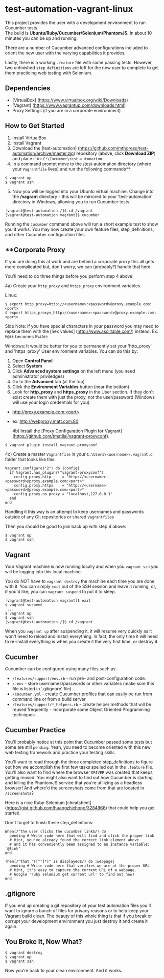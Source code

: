 # test-automation-vagrant-linux

This project provides the user with a development environment to run Cucumber tests.  
The build is **Ubuntu/Ruby/Cucumber/Selenium/PhantomJS**.  In about 10 minutes you can be up and running.

There are a number of Cucumber advanced configurations included to orient the new user with the
varying capabilities it provides.  

Lastly, there is a working `.feature` file with some passing tests.  However, two unfinished
`step_definitions` are left for the new user to complete to get them practicing web testing with Selenium.

## Dependencies

* [VirtualBox] (https://www.virtualbox.org/wiki/Downloads)
* [Vagrant] (https://www.vagrantup.com/downloads.html)
* Proxy Settings (if you are in a corporate environment)

## How to Get Started

   1) Install VirtualBox  
   2) Install Vagrant  
   3) Download the [test-automation] (https://github.com/mthoreso/test-automation/archive/master.zip) repository (above, click **Download ZIP**) and place it in:  `C:\Cucumber\test-automation`  
   4) In a command prompt move to the /test-automation directory (where your `Vagrantfile` lives) and run the following commands**:  

```
$ vagrant up
$ vagrant ssh
```

   5) Now you will be logged into your Ubuntu virtual machine.  Change into the **/vagrant** directory - this
   will be mirrored to your 'test-automation' directory in Windows, allowing you to run Cucumber tests.

```
[vagrant@test-automation /]$ cd /vagrant
[vagrant@test-automation vagrant]$ cucumber
```

Running the `cucumber` command above will run a short example test to show you it works.
You may now create your own feature files, step_definitions, and other Cucumber configuration files.

## **Corporate Proxy

If you are doing this at work and are behind a corporate proxy this all gets more complicated but,
don't worry, we can (probably?) handle that here.

You'll need to do three things before you perform step 4 above:

   4a) Create your `http_proxy` and `https_proxy` environment variables

Linux:
```
$ export http_proxy=http://<username>:<password>@proxy.example.com:<port>
$ export https_proxy=_http://<username>:<password>@proxy.example.com:<port>
```
Side Note: if you have special characters in your password you may need to replace them with the [hex values] (http://www.asciitable.com/) instead:
Ex. `M@tt` becomes `M%40tt`

Windows:
It would be better for you to permanently set your 'http_proxy' and 'https_proxy' User environment variables.  You can do this by:  
1) Open **Control Panel**  
2) Select **System**  
3) Click **Advanced system settings** on the left menu (you need administrator priviledges)  
4) Go to the **Advanced** tab (at the top)  
5) Click the **Environment Variables** button (near the bottom)  
6) Look for **http_proxy** and **https_proxy** in the User section.  If they don't exist create them with just the proxy, not the user/password (Windows will use your login credentials for you):  
* http://proxy.example.com:<port>
* ex. http://webproxy.matt.com:80

   4b) Install the [Proxy Configuration Plugin for Vagrant] (https://github.com/tmatilai/vagrant-proxyconf).
```
$ vagrant plugin install vagrant-proxyconf
```

   4c) Create a master `Vagrantfile` in your `C:\Users\<username>\.vagrant.d` folder that looks like this:
```
Vagrant.configure("2") do |config|
  if Vagrant.has_plugin?("vagrant-proxyconf")
    config.proxy.http     = "http://<username>:<password>@proxy.example.com:<port>"
    config.proxy.https    = "http://<username>:<password>@proxy.example.com:<port>"
    config.proxy.no_proxy = "localhost,127.0.0.1"
  end
end
```

Handling it this way is an attempt to keep usernames and passwords outside of any Git repositories or shared `Vagrantfile`s

Then you should be good to join back up with step 4 above:
```
$ vagrant up
$ vagrant ssh
```

## Vagrant

Your Vagrant machine is now running locally and when you `vagrant ssh` you will be logging into this local machine.

You do NOT have to `vagrant destroy` the machine each time you are done with it.  You can simply `exit` out
of the SSH session and leave it running, or, if you'd like, you can `vagrant suspend` to put it to sleep.

```
[vagrant@test-automation vagrant]$ exit
$ vagrant suspend
 ...
$ vagrant up
$ vagrant ssh
[vagrant@test-automation /]$ cd /vagrant
```

When you `vagrant up` after suspending it, it will resume very quickly as it won't need to reload and install everything.
In fact, the only time it will need to re-install everything is when you create it the very first time, or destroy it.

## Cucumber

Cucumber can be configured using many files such as:

* `/features/support/env.rb`        - run pre- and post-configuration code.
* `/.env`                           - store usernames/passwords or other variables (make sure this file is listed in '.gitignore' file)
* `/cucumber.yml`                   - create Cucumber profiles that can easily be run from command line or from a build server
* `/features/support/*_helpers.rb`  - create helper methods that will be reused frequently - incorporate some Object Oriented Programming techniques

## Cucumber Practice

You'll probably notice at this point that Cucumber passed some tests but some are still `pending`.  Yeah, you
need to become oriented with this new web testing framework and practice your testing skills.

You'll want to read through the three completed step_definitions to figure out how we accomplish the
first few tasks spelled out in the `.feature` file.  You'll also want to find where the browser `DRIVER`
was created that keeps getting reused.  You might also want to find out how Cucumber is starting and
killing the PhantomJS service that you're utilizing as a headless browser!  And where'd the screenshots
come from that are located in `/screenshots`?

Here is a nice Ruby-Selenium [cheatsheet] (https://gist.github.com/huangzhichong/3284966) that could help you get started.

Don't forget to finish these step_definitions:
```
When(/^the user clicks the cucumber link$/) do
  pending # Write code here that will find and click the proper link
  # Hint, you've already found the correct link element above
  # and it has conveniently been assigned to an instance variable: '@link'
end

Then(/^that "([^"]*)" is displayed$/) do |webpage|
  pending # Write code here that verifies we are at the proper URL
  # Hint, it's easy to capture the current URL of a webpage.
  # Google 'ruby selenium get current url' to find out how!
end
```

## .gitignore

If you end up creating a git repository of your test automation files you'll want to ignore a bunch of files for
privacy reasons or to help keep your Vagrant build clean.  The beauty of this whole thing is that if you break or
corrupt your development environment you just destroy it and create it again.

## You Broke It, Now What?

```
$ vagrant destroy
$ vagrant up
$ vagrant ssh
```

Now you're back to your clean environment.  And it works.
